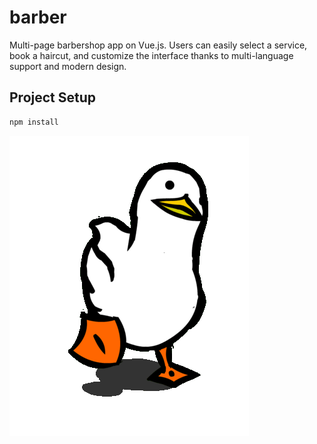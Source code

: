 # barber

Multi-page barbershop app on Vue.js.
Users can easily select a service, book a haircut, and
customize the interface thanks to multi-language support and
modern design.

## Project Setup

```sh
npm install
```


![Game 2048 gif](./XOsX.gif)

